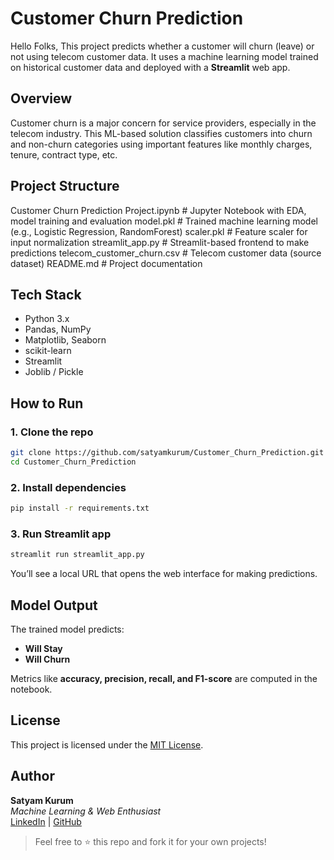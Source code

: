 
# Customer Churn Prediction

Hello Folks, This project predicts whether a customer will churn (leave) or not using telecom customer data. It uses a machine learning model trained on historical customer data and deployed with a **Streamlit** web app.

## Overview

Customer churn is a major concern for service providers, especially in the telecom industry. This ML-based solution classifies customers into churn and non-churn categories using important features like monthly charges, tenure, contract type, etc.


## Project Structure

Customer Churn Prediction Project.ipynb   # Jupyter Notebook with EDA, model training and evaluation
model.pkl                                 # Trained machine learning model (e.g., Logistic Regression, RandomForest)
scaler.pkl                                # Feature scaler for input normalization
streamlit_app.py                          # Streamlit-based frontend to make predictions
telecom_customer_churn.csv                # Telecom customer data (source dataset)
README.md                                 # Project documentation



## Tech Stack

- Python 3.x
- Pandas, NumPy
- Matplotlib, Seaborn
- scikit-learn
- Streamlit
- Joblib / Pickle

## How to Run

### 1. Clone the repo

```bash
git clone https://github.com/satyamkurum/Customer_Churn_Prediction.git
cd Customer_Churn_Prediction
```

### 2. Install dependencies

```bash
pip install -r requirements.txt
```

### 3. Run Streamlit app

```bash
streamlit run streamlit_app.py
```

You’ll see a local URL that opens the web interface for making predictions.

## Model Output

The trained model predicts:
- **Will Stay**
- **Will Churn**

Metrics like **accuracy, precision, recall, and F1-score** are computed in the notebook.

## License

This project is licensed under the [MIT License](LICENSE).

## Author

**Satyam Kurum**  
_Machine Learning & Web Enthusiast_  
[LinkedIn](https://linkedin.com/in/satyamkurum) | [GitHub](https://github.com/satyamkurum)

> Feel free to ⭐️ this repo and fork it for your own projects!
